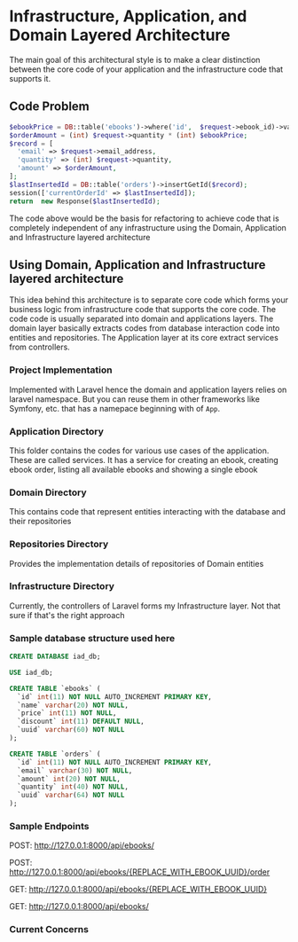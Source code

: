 # Infrastructure, Application, and Domain Layered Architecture

The main goal of this architectural style is to make a clear distinction between the core code of your application and the infrastructure code that supports it. 

## Code Problem

```php
$ebookPrice = DB::table('ebooks')->where('id',  $request->ebook_id)->value('price');
$orderAmount = (int) $request->quantity * (int) $ebookPrice;
$record = [
  'email' => $request->email_address,
  'quantity' => (int) $request->quantity,
  'amount' => $orderAmount,
];
$lastInsertedId = DB::table('orders')->insertGetId($record);
session(['currentOrderId' => $lastInsertedId]);
return  new Response($lastInsertedId);
```

The code above would be the basis for refactoring to achieve code that is completely independent of any infrastructure using the Domain, Application and Infrastructure layered architecture

## Using Domain, Application and Infrastructure layered architecture
This idea behind this architecture is to separate core code which forms your business logic from infrastructure code that supports the core code. The code code is usually separated into domain and applications layers. The domain layer basically extracts codes from database interaction code into entities and repositories. The Application layer at its core extract services from controllers.

### Project Implementation
Implemented with Laravel hence the domain and application layers relies on laravel namespace. But you can reuse them in other frameworks like Symfony, etc. that has a namepace beginning with of `App`.


### Application Directory

This folder contains the codes for various use cases of the application. These are called services. It has a service for creating an ebook, creating ebook order, listing all available ebooks and showing a single ebook

### Domain Directory
This contains code that represent entities interacting with the database and their repositories

### Repositories Directory
Provides the implementation details of repositories of Domain entities

### Infrastructure Directory
Currently, the controllers of Laravel forms my Infrastructure layer.  Not that sure if that's the right approach

### Sample database structure used here

```sql
CREATE DATABASE iad_db;

USE iad_db;

CREATE TABLE `ebooks` (
  `id` int(11) NOT NULL AUTO_INCREMENT PRIMARY KEY,
  `name` varchar(20) NOT NULL,
  `price` int(11) NOT NULL,
  `discount` int(11) DEFAULT NULL,
  `uuid` varchar(60) NOT NULL
);

CREATE TABLE `orders` (
  `id` int(11) NOT NULL AUTO_INCREMENT PRIMARY KEY,
  `email` varchar(30) NOT NULL,
  `amount` int(20) NOT NULL,
  `quantity` int(40) NOT NULL,
  `uuid` varchar(64) NOT NULL
);
```

### Sample Endpoints

POST: http://127.0.0.1:8000/api/ebooks/

POST: http://127.0.0.1:8000/api/ebooks/{REPLACE_WITH_EBOOK_UUID}/order

GET: http://127.0.0.1:8000/api/ebooks/{REPLACE_WITH_EBOOK_UUID}

GET: http://127.0.0.1:8000/api/ebooks/


### Current Concerns
